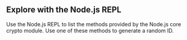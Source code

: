 ## Explore with the Node.js REPL

Use the Node.js REPL to list the methods provided by the Node.js core crypto module. Use one of these methods to generate a random ID.